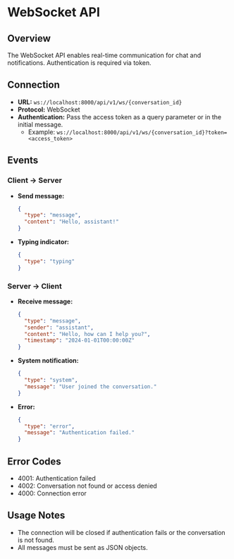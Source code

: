 # WebSocket API

## Overview

The WebSocket API enables real-time communication for chat and notifications. Authentication is required via token.

## Connection

- **URL:** `ws://localhost:8000/api/v1/ws/{conversation_id}`
- **Protocol:** WebSocket
- **Authentication:** Pass the access token as a query parameter or in the initial message.
  - Example: `ws://localhost:8000/api/v1/ws/{conversation_id}?token=<access_token>`

## Events

### Client → Server
- **Send message:**
  ```json
  {
    "type": "message",
    "content": "Hello, assistant!"
  }
  ```
- **Typing indicator:**
  ```json
  {
    "type": "typing"
  }
  ```

### Server → Client
- **Receive message:**
  ```json
  {
    "type": "message",
    "sender": "assistant",
    "content": "Hello, how can I help you?",
    "timestamp": "2024-01-01T00:00:00Z"
  }
  ```
- **System notification:**
  ```json
  {
    "type": "system",
    "message": "User joined the conversation."
  }
  ```
- **Error:**
  ```json
  {
    "type": "error",
    "message": "Authentication failed."
  }
  ```

## Error Codes
- 4001: Authentication failed
- 4002: Conversation not found or access denied
- 4000: Connection error

## Usage Notes
- The connection will be closed if authentication fails or the conversation is not found.
- All messages must be sent as JSON objects. 
